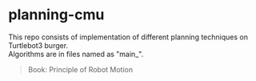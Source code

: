 # planning-cmu
This repo consists of implementation of different planning techniques on Turtlebot3 burger.  
Algorithms are in files named as "main_".  

> Book: Principle of Robot Motion
